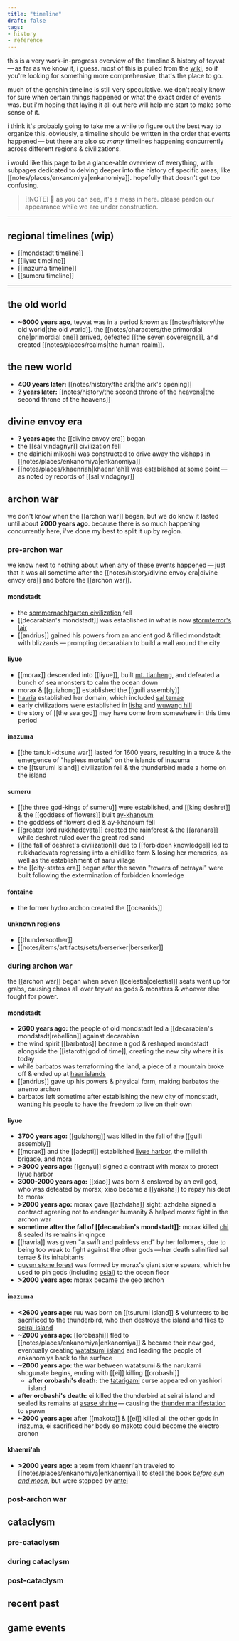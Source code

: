 ```yaml
---
title: "timeline"
draft: false
tags:
- history
- reference
---
```


this is a very work-in-progress overview of the timeline & history of teyvat — as far as we know it, i guess. most of this is pulled from the [wiki](https://genshin-impact.fandom.com/wiki/Timeline), so if you're looking for something more comprehensive, that's the place to go.

much of the genshin timeline is still very speculative. we don't really know for sure when certain things happened or what the exact order of events was. but i'm hoping that laying it all out here will help me start to make some sense of it.

i think it's probably going to take me a while to figure out the best way to organize this. obviously, a timeline should be written in the order that events happened — but there are also so *many* timelines happening concurrently across different regions & civilizations. 

i would like this page to be a glance-able overview of everything, with subpages dedicated to delving deeper into the history of specific areas, like [[notes/places/enkanomiya|enkanomiya]]. hopefully that doesn't get too confusing.


> [!NOTE] 🚧
> as you can see, it's a mess in here. please pardon our appearance while we are under construction.


---

## regional timelines (wip)
- [[mondstadt timeline]]
- [[liyue timeline]]
- [[inazuma timeline]]
- [[sumeru timeline]]

---

## the old world
- **~6000 years ago**, teyvat was in a period known as [[notes/history/the old world|the old world]]. the [[notes/characters/the primordial one|primordial one]] arrived, defeated [[the seven sovereigns]], and created [[notes/places/realms|the human realm]].

## the new world
- **400 years later:** [[notes/history/the ark|the ark's opening]] 
- **? years later:** [[notes/history/the second throne of the heavens|the second throne of the heavens]] 

## divine envoy era
- **? years ago:** the [[divine envoy era]] began
- the [[sal vindagnyr]] civilization fell
- the dainichi mikoshi was constructed to drive away the vishaps in [[notes/places/enkanomiya|enkanomiya]]
- [[notes/places/khaenriah|khaenri'ah]] was established at some point — as noted by records of [[sal vindagnyr]]

## archon war
we don't know when the [[archon war]] began, but we do know it lasted until about **2000 years ago**. because there is so much happening concurrently here, i've done my best to split it up by region.
### pre-archon war
we know next to nothing about when any of these events happened — just that it was all sometime after the [[notes/history/divine envoy era|divine envoy era]] and before the [[archon war]].

#### mondstadt
- the [sommernachtgarten civilization](https://genshin-impact.fandom.com/wiki/Midsummer_Courtyard) fell
- [[decarabian's mondstadt]] was established in what is now [stormterror's lair](https://genshin-impact.fandom.com/wiki/Stormterror%27s_Lair)
- [[andrius]] gained his powers from an ancient god & filled mondstadt with blizzards — prompting decarabian to build a wall around the city

#### liyue
- [[morax]] descended into [[liyue]], built [mt. tianheng](https://genshin-impact.fandom.com/wiki/Mt._Tianheng), and defeated a bunch of sea monsters to calm the ocean down
- morax & [[guizhong]] established the [[guili assembly]] 
- [havria](https://genshin-impact.fandom.com/wiki/Havria) established her domain, which included [sal terrae](https://genshin-impact.fandom.com/wiki/Sal_Terrae)
- early civilizations were established in [lisha](https://genshin-impact.fandom.com/wiki/Lisha) and [wuwang hill](https://genshin-impact.fandom.com/wiki/Wuwang_Hill)
- the story of [[the sea god]] may have come from somewhere in this time period

#### inazuma
- [[the tanuki-kitsune war]] lasted for 1600 years, resulting in a truce & the emergence of "hapless mortals" on the islands of inazuma
- the [[tsurumi island]] civilization fell & the thunderbird made a home on the island

#### sumeru
- [[the three god-kings of sumeru]] were established, and [[king deshret]] & the [[goddess of flowers]] built [ay-khanoum](https://genshin-impact.fandom.com/wiki/Ay-Khanoum)
- the goddess of flowers died & ay-khanoum fell
- [[greater lord rukkhadevata]] created the rainforest & the [[aranara]] while deshret ruled over the great red sand
- [[the fall of deshret's civilization]] due to [[forbidden knowledge]] led to rukkhadevata regressing into a childlike form & losing her memories, as well as the establishment of aaru village
- the [[city-states era]] began after the seven "towers of betrayal" were built following the extermination of forbidden knowledge

#### fontaine
- the former hydro archon created the [[oceanids]] 

#### unknown regions
- [[thundersoother]]
- [[notes/items/artifacts/sets/berserker|berserker]]

### during archon war
the [[archon war]] began when seven [[celestia|celestial]] seats went up for grabs, causing chaos all over teyvat as gods & monsters & whoever else fought for power.

#### mondstadt
- **2600 years ago:** the people of old mondstadt led a [[decarabian's mondstadt|rebellion]] against decarabian
- the wind spirit [[barbatos]] became a god & reshaped mondstadt alongside the [[istaroth|god of time]], creating the new city where it is today
- while barbatos was terraforming the land, a piece of a mountain broke off & ended up at [haar islands](https://genshin-impact.fandom.com/wiki/Golden_Apple_Archipelago)
- [[andrius]] gave up his powers & physical form, making barbatos the anemo archon
- barbatos left sometime after establishing the new city of mondstadt, wanting his people to have the freedom to live on their own

#### liyue
* **3700 years ago:** [[guizhong]] was killed in the fall of the [[guili assembly]]
* [[morax]] and the [[adepti]] established [liyue harbor](https://genshin-impact.fandom.com/wiki/Liyue_Harbor), the millelith brigade, and mora
* **>3000 years ago:** [[ganyu]] signed a contract with morax to protect liyue harbor
* **3000-2000 years ago:** [[xiao]] was born & enslaved by an evil god, who was defeated by morax; xiao became a [[yaksha]] to repay his debt to morax
* **>2000 years ago:** morax gave [[azhdaha]] sight; azhdaha signed a contract agreeing not to endanger humanity & helped morax fight in the archon war
* **sometime after the fall of [[decarabian's mondstadt]]:** morax killed [chi](https://genshin-impact.fandom.com/wiki/Chi) & sealed its remains in qingce
* [[havria]] was given "a swift and painless end" by her followers, due to being too weak to fight against the other gods — her death salinified sal terrae & its inhabitants
* [guyun stone forest](https://genshin-impact.fandom.com/wiki/Guyun_Stone_Forest) was formed by morax's giant stone spears, which he used to pin gods (including [osial](https://genshin-impact.fandom.com/wiki/Osial)) to the ocean floor
* **>2000 years ago:** morax became the geo archon 

#### inazuma
- **<2600 years ago:** ruu was born on [[tsurumi island]] & volunteers to be sacrificed to the thunderbird, who then destroys the island and flies to [seirai island](https://genshin-impact.fandom.com/wiki/Seirai_Island)
- **~2000 years ago:** [[orobashi]] fled to [[notes/places/enkanomiya|enkanomiya]] & became their new god, eventually creating [watatsumi island](https://genshin-impact.fandom.com/wiki/Watatsumi_Island) and leading the people of enkanomiya back to the surface
- **~2000 years ago:** the war between watatsumi & the narukami shogunate begins, ending with [[ei]] killing [[orobashi]]
	- **after orobashi's death:** the [tatarigami](https://genshin-impact.fandom.com/wiki/Tatarigami) curse appeared on yashiori island
- **after orobashi's death:** ei killed the thunderbird at seirai island and sealed its remains at [asase shrine](https://genshin-impact.fandom.com/wiki/Asase_Shrine) — causing the [thunder manifestation](https://genshin-impact.fandom.com/wiki/Thunder_Manifestation) to spawn
- **~2000 years ago:** after [[makoto]] & [[ei]] killed all the other gods in inazuma, ei sacrificed her body so makoto could become the electro archon

#### khaenri'ah
- **>2000 years ago:** a team from khaenri'ah traveled to [[notes/places/enkanomiya|enkanomiya]] to steal the book [*before sun and moon*](https://genshin-impact.fandom.com/wiki/Before_Sun_and_Moon), but were stopped by [antei](https://genshin-impact.fandom.com/wiki/Antei)


### post-archon war

## cataclysm
### pre-cataclysm
### during cataclysm
### post-cataclysm
## recent past

## game events
